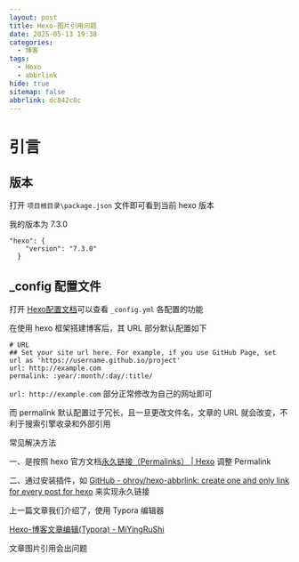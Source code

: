 ```yaml
---
layout: post
title: Hexo-图片引用问题
date: 2025-05-13 19:38
categories:
  - 博客
tags:
  - Hexo
  - abbrlink
hide: true
sitemap: false
abbrlink: dc842c8c
---
```

# 引言

## 版本

打开 `项目根目录\package.json` 文件即可看到当前 hexo 版本

我的版本为 7.3.0

```
"hexo": {
    "version": "7.3.0"
  }
```

## _config 配置文件

打开 [Hexo配置文档](https://hexo.io/zh-cn/docs/configuration.html)可以查看 `_config.yml` 各配置的功能

在使用 hexo 框架搭建博客后，其 URL 部分默认配置如下

```
# URL
## Set your site url here. For example, if you use GitHub Page, set url as 'https://username.github.io/project'
url: http://example.com
permalink: :year/:month/:day/:title/
```

`url: http://example.com` 部分正常修改为自己的网址即可

而 permalink 默认配置过于冗长，且一旦更改文件名，文章的 URL 就会改变，不利于搜索引擎收录和外部引用

常见解决方法

一、是按照 hexo 官方文档[永久链接（Permalinks） \| Hexo](https://hexo.io/zh-cn/docs/permalinks) 调整 Permalink

二、通过安装插件，如 [GitHub - ohroy/hexo-abbrlink: create one and only link for every post for hexo](https://github.com/ohroy/hexo-abbrlink) 来实现永久链接

上一篇文章我们介绍了，使用 Typora 编辑器

[Hexo-博客文章编辑(Typora) - MiYingRuShi](https://mifazhan.top/posts/b915b0ef/)

文章图片引用会出问题
